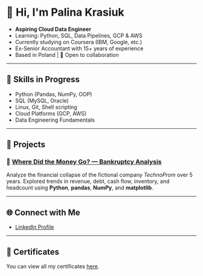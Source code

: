 # 👋 Hi, I'm Palina Krasiuk

- **Aspiring Cloud Data Engineer**  
- Learning: Python, SQL, Data Pipelines, GCP & AWS  
- Currently studying on Coursera (IBM, Google, etc.)  
- Ex-Senior Accountant with 15+ years of experience  
- Based in Poland | 🤝 Open to collaboration  

---

## 🧠 Skills in Progress
- Python (Pandas, NumPy, OOP)
- SQL (MySQL, Oracle)
- Linux, Git, Shell scripting
- Cloud Platforms (GCP, AWS)
- Data Engineering Fundamentals

---

## 📁 Projects

### 💸 [Where Did the Money Go? — Bankruptcy Analysis](https://github.com/CloudDataPalina/CloudDataPalina/tree/main/BankruptcyAnalysis)
Analyze the financial collapse of the fictional company *TechnoProm* over 5 years. Explored trends in revenue, debt, cash flow, inventory, and headcount using **Python**, **pandas**, **NumPy**, and **matplotlib**.

---

## 🌐 Connect with Me
- [LinkedIn Profile](https://www.linkedin.com/in/palina-krasiuk-954404372/)

---

## 📜 Certificates
You can view all my certificates [here](certificates/certificates.md).
